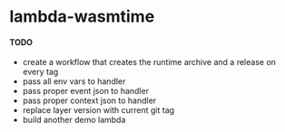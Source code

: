 # lambda-wasmtime

#### TODO
* create a workflow that creates the runtime archive and a release on every tag
* pass all env vars to handler
* pass proper event json to handler
* pass proper context json to handler
* replace layer version with current git tag
* build another demo lambda